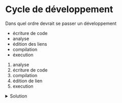 # Cycle de développement

Dans quel ordre devrait se passer un développement
- écriture de code
- analyse
- édition des liens
- compilation
- éxecution

1. analyse
2. écriture de code
3. compilation
4. édition de lien 
5. execution


<details>
<summary>Solution</summary>

1. analyse
2. écriture de code
3. compilation
4. édition des liens
5. éxecution

**NB** : la compilation et l'édition est faite en séquence souvent de manière *transparente* 

</details>
